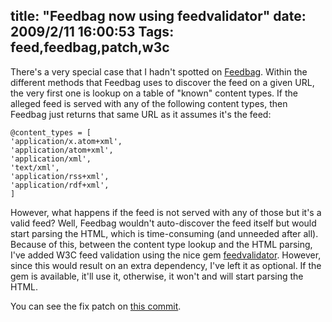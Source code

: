 title: "Feedbag now using feedvalidator"
date: 2009/2/11 16:00:53
Tags: feed,feedbag,patch,w3c
---
There's a very special case that I hadn't spotted on <a href="http://axiombox.com/feedbag">Feedbag</a>. Within the different methods that Feedbag uses to discover the feed on a given URL, the very first one is lookup on a table of "known" content types. If the alleged feed is served with any of the following content types, then Feedbag just returns that same URL as it assumes it's the feed:
<pre><code>@content_types = [
'application/x.atom+xml',
'application/atom+xml',
'application/xml',
'text/xml',
'application/rss+xml',
'application/rdf+xml',
]</code></pre>
However, what happens if the feed is not served with any of those but it's a valid feed? Well, Feedbag wouldn't auto-discover the feed itself but would start parsing the HTML, which is time-consuming (and unneeded after all). Because of this, between the content type lookup and the HTML parsing, I've added W3C feed validation using the nice gem <a href="http://feedvalidator.rubyforge.org/">feedvalidator</a>. However, since this would result on an extra dependency, I've left it as optional. If the gem is available, it'll use it, otherwise, it won't and will start parsing the HTML.

You can see the fix patch on <a href="http://github.com/damog/feedbag/commit/227434c850b6421e421a0fc54463c2e5f26cd619">this commit</a>.